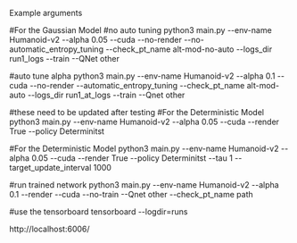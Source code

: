 



Example arguments

#For the Gaussian Model
#no auto tuning
python3 main.py --env-name Humanoid-v2 --alpha 0.05 --cuda --no-render --no-automatic_entropy_tuning --check_pt_name alt-mod-no-auto --logs_dir run1_logs --train --QNet other

#auto tune alpha 
python3 main.py --env-name Humanoid-v2 --alpha 0.1 --cuda --no-render --automatic_entropy_tuning --check_pt_name alt-mod-auto --logs_dir run1_at_logs --train --Qnet other

#these need to be updated after testing
#For the Deterministic Model
python3 main.py --env-name Humanoid-v2 --alpha 0.05 --cuda --render True --policy Determinitst

#For the Deterministic Model
python3 main.py --env-name Humanoid-v2 --alpha 0.05 --cuda --render True --policy Determinitst --tau 1 --target_update_interval 1000

#run trained network
python3 main.py --env-name Humanoid-v2 --alpha 0.1 --render --cuda --no-train --Qnet other --check_pt_name path

#use the tensorboard
tensorboard --logdir=runs

http://localhost:6006/
